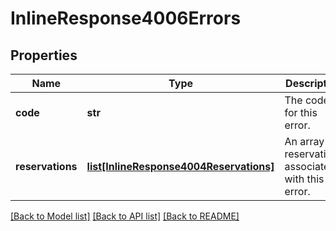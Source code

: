 # InlineResponse4006Errors

## Properties
Name | Type | Description | Notes
------------ | ------------- | ------------- | -------------
**code** | **str** | The code for this error. | 
**reservations** | [**list[InlineResponse4004Reservations]**](InlineResponse4004Reservations.md) | An array of reservations associated with this error. | 

[[Back to Model list]](../README.md#documentation-for-models) [[Back to API list]](../README.md#documentation-for-api-endpoints) [[Back to README]](../README.md)

